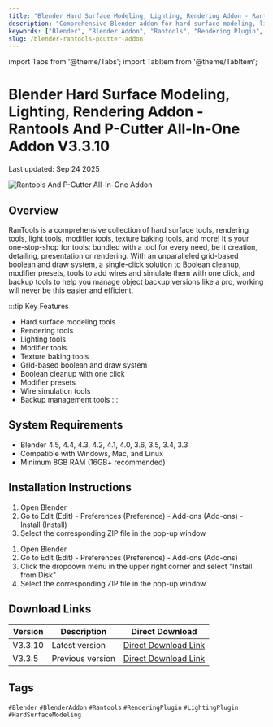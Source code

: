```yaml
---
title: "Blender Hard Surface Modeling, Lighting, Rendering Addon - Rantools And P-Cutter All-In-One Addon V3.3.10"
description: "Comprehensive Blender addon for hard surface modeling, lighting, rendering, modifiers, and texture baking with tools for every need."
keywords: ["Blender", "Blender Addon", "Rantools", "Rendering Plugin", "Lighting Plugin", "Hard Surface Modeling"]
slug: /blender-rantools-pcutter-addon
---
```


import Tabs from '@theme/Tabs';
import TabItem from '@theme/TabItem';

# Blender Hard Surface Modeling, Lighting, Rendering Addon - Rantools And P-Cutter All-In-One Addon V3.3.10

Last updated: Sep 24 2025

![Rantools And P-Cutter All-In-One Addon](https://www.gfxcamp.com/wp-content/uploads/2022/05/Rantools-And-P-Cutter-All-In-One-Addon.jpg)

## Overview

RanTools is a comprehensive collection of hard surface tools, rendering tools, light tools, modifier tools, texture baking tools, and more! It's your one-stop-shop for tools: bundled with a tool for every need, be it creation, detailing, presentation or rendering. With an unparalleled grid-based boolean and draw system, a single-click solution to Boolean cleanup, modifier presets, tools to add wires and simulate them with one click, and backup tools to help you manage object backup versions like a pro, working will never be this easier and efficient.

:::tip Key Features
- Hard surface modeling tools
- Rendering tools
- Lighting tools
- Modifier tools
- Texture baking tools
- Grid-based boolean and draw system
- Boolean cleanup with one click
- Modifier presets
- Wire simulation tools
- Backup management tools
:::

## System Requirements

- Blender 4.5, 4.4, 4.3, 4.2, 4.1, 4.0, 3.6, 3.5, 3.4, 3.3
- Compatible with Windows, Mac, and Linux
- Minimum 8GB RAM (16GB+ recommended)

## Installation Instructions

<Tabs>
<TabItem value="blender40" label="Blender 4.0 or Lower">

1. Open Blender
2. Go to Edit (Edit) - Preferences (Preference) - Add-ons (Add-ons) - Install (Install)
3. Select the corresponding ZIP file in the pop-up window

</TabItem>
<TabItem value="blender41" label="Blender 4.1 or Higher">

1. Open Blender
2. Go to Edit (Edit) - Preferences (Preference) - Add-ons (Add-ons)
3. Click the dropdown menu in the upper right corner and select "Install from Disk"
4. Select the corresponding ZIP file in the pop-up window

</TabItem>
</Tabs>

## Download Links

| Version | Description | Direct Download |
|---------|-------------|-----------------|
| V3.3.10 | Latest version | [Direct Download Link](https://wa.me/8613237610083) |
| V3.3.5 | Previous version | [Direct Download Link](https://wa.me/8613237610083) |

## Tags

`#Blender` `#BlenderAddon` `#Rantools` `#RenderingPlugin` `#LightingPlugin` `#HardSurfaceModeling`
